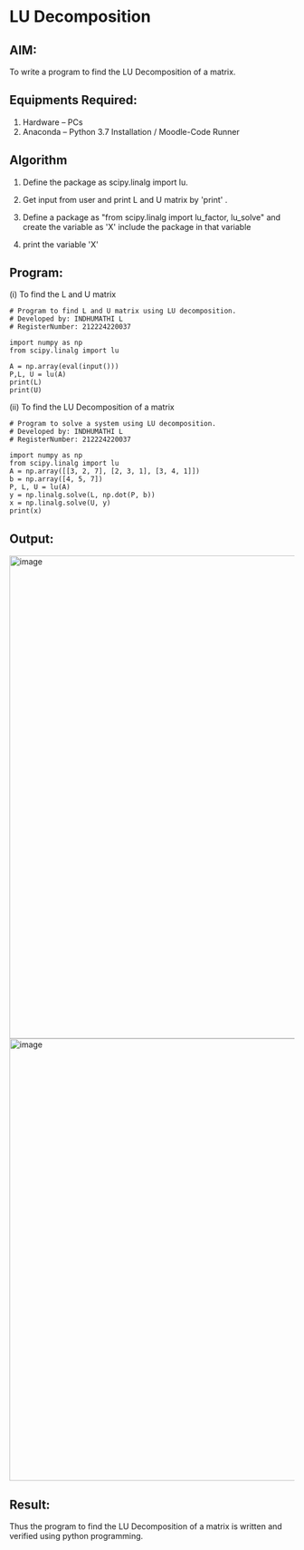 # LU Decomposition 

## AIM:
To write a program to find the LU Decomposition of a matrix.

## Equipments Required:
1. Hardware – PCs
2. Anaconda – Python 3.7 Installation / Moodle-Code Runner
   
## Algorithm

1. Define the package as scipy.linalg import lu.

2. Get input from user and print L and U matrix by 'print' . 

3. Define a package as "from scipy.linalg import lu_factor, lu_solve" and create the variable as 'X' include the package in that variable 

4. print the variable 'X'

## Program:
(i) To find the L and U matrix
```
# Program to find L and U matrix using LU decomposition.
# Developed by: INDHUMATHI L
# RegisterNumber: 212224220037

import numpy as np
from scipy.linalg import lu

A = np.array(eval(input()))
P,L, U = lu(A)
print(L)
print(U)

```
(ii) To find the LU Decomposition of a matrix
```
# Program to solve a system using LU decomposition.
# Developed by: INDHUMATHI L
# RegisterNumber: 212224220037

import numpy as np
from scipy.linalg import lu
A = np.array([[3, 2, 7], [2, 3, 1], [3, 4, 1]])
b = np.array([4, 5, 7])
P, L, U = lu(A)
y = np.linalg.solve(L, np.dot(P, b))
x = np.linalg.solve(U, y)
print(x)
```

## Output:

<img width="1056" height="853" alt="image" src="https://github.com/user-attachments/assets/efeda02d-713a-4393-b02b-6e0e60f23735" />

<img width="1001" height="781" alt="image" src="https://github.com/user-attachments/assets/3502d911-40ae-4d70-bb7d-5520d324e259" />


## Result:
Thus the program to find the LU Decomposition of a matrix is written and verified using python programming.

